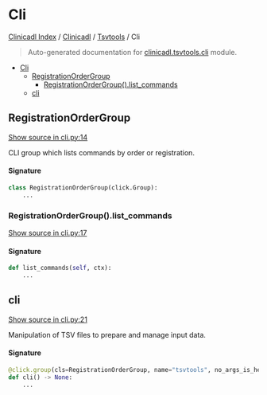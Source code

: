 # Cli

[Clinicadl Index](../../README.md#clinicadl-index) /
[Clinicadl](../index.md#clinicadl) /
[Tsvtools](./index.md#tsvtools) /
Cli

> Auto-generated documentation for [clinicadl.tsvtools.cli](../../../clinicadl/tsvtools/cli.py) module.

- [Cli](#cli)
  - [RegistrationOrderGroup](#registrationordergroup)
    - [RegistrationOrderGroup().list_commands](#registrationordergroup()list_commands)
  - [cli](#cli)

## RegistrationOrderGroup

[Show source in cli.py:14](../../../clinicadl/tsvtools/cli.py#L14)

CLI group which lists commands by order or registration.

#### Signature

```python
class RegistrationOrderGroup(click.Group):
    ...
```

### RegistrationOrderGroup().list_commands

[Show source in cli.py:17](../../../clinicadl/tsvtools/cli.py#L17)

#### Signature

```python
def list_commands(self, ctx):
    ...
```



## cli

[Show source in cli.py:21](../../../clinicadl/tsvtools/cli.py#L21)

Manipulation of TSV files to prepare and manage input data.

#### Signature

```python
@click.group(cls=RegistrationOrderGroup, name="tsvtools", no_args_is_help=True)
def cli() -> None:
    ...
```